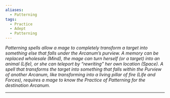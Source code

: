 ```yaml
---
aliases:
  - Patterning
tags:
  - Practice
  - Adept
  - Patterning
---
```


_Patterning spells allow a mage to completely transform a target into something else that falls under the Arcanum’s purview. A memory can be replaced wholesale (Mind), the mage can turn herself (or a target) into an animal (Life), or she can teleport by “rewriting” her own location (Space). A spell that transforms the target into something that falls within the Purview of another Arcanum, like transforming into a living pillar of fire (Life and Forces), requires a mage to know the Practice of Patterning for the destination Arcanum._

---

